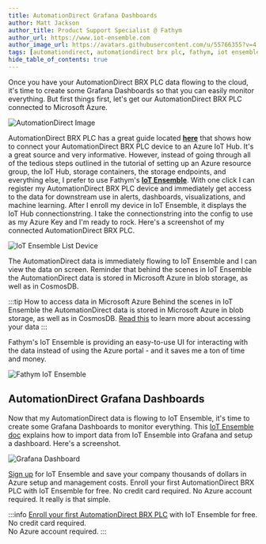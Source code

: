 ```yaml
---
title: AutomationDirect Grafana Dashboards
author: Matt Jackson
author_title: Product Support Specialist @ Fathym
author_url: https://www.iot-ensemble.com
author_image_url: https://avatars.githubusercontent.com/u/55766355?v=4
tags: [automationdirect, automationdirect brx plc, fathym, iot ensemble, devices, sensors, grafana, dashboards]
hide_table_of_contents: true
---
```


Once you have your AutomationDirect BRX PLC data flowing to the cloud, it's time to create some Grafana Dashboards so that you can easily monitor everything. But first things first, let's get our AutomationDirect BRX PLC connected to Microsoft Azure.

![AutomationDirect Image](/img/screenshots/AutomationDirect-ProductsLogo.jpg)

AutomationDirect BRX PLC has a great guide located **[here](https://www.google.com/url?sa=t&rct=j&q=&esrc=s&source=web&cd=&ved=2ahUKEwiAtNGZidLxAhWRmWoFHfg1A3AQFjABegQIBhAD&url=https%3A%2F%2Fprtnrsvcstorprdcus.blob.core.windows.net%2Fdevice-get-started-docs%2Fautomationdirect.com_Do-more!%2520BRX_920bfbc9-d1a2-4bcd-a4be-0e04328e4ef8_ab97440a-c778-4e7a-aa71-3e8000667ea4getStartedDoc.pdf&usg=AOvVaw3VIaflN-phpHEg6RoO075C)** that shows how to connect your AutomationDirect BRX PLC device to an Azure IoT Hub.  It's a great source and very informative. However, instead of going through all of the tedious steps outlined in the tutorial of setting up an Azure resource group, the IoT Hub, storage containers, the storage endpoints, and everything else, I prefer to use Fathym's **[IoT Ensemble](https://www.iot-ensemble.com)**. With one click I can register my AutomationDirect BRX PLC device and immediately get access to the data for downstream use in alerts, dashboards, visualizations, and machine learning. After I enroll my device in IoT Ensemble, it displays the IoT Hub connectionstring. I take the connectionstring into the config to use as my Azure Key and I'm ready to rock. Here's a screenshot of my connected AutomationDirect BRX PLC.

![IoT Ensemble List Device](/img/screenshots/AutomationDirect-ConnectedDevice.png)

The AutomationDirect data is immediately flowing to IoT Ensemble and I can view the data on screen. Reminder that behind the scenes in IoT Ensemble the AutomationDirect data is stored in Microsoft Azure in blob storage, as well as in CosmosDB.  

:::tip How to access data in Microsoft Azure
Behind the scenes in IoT Ensemble the AutomationDirect data is stored in Microsoft Azure in blob storage, as well as in CosmosDB. [Read this](https://www.iot-ensemble.com/docs/getting-started/connecting-downstream) to learn more about accessing your data
:::

Fathym's IoT Ensemble is providing an easy-to-use UI for interacting with the data instead of using the Azure portal - and it saves me a ton of time and money.

![Fathym IoT Ensemble](/img/screenshots/AutomationDirect-Dashboard.png)

## AutomationDirect Grafana Dashboards

Now that my AutomationDirect data is flowing to IoT Ensemble, it's time to create some Grafana Dashboards to monitor everything. This [IoT Ensemble doc](https://www.iot-ensemble.com/docs/devs/storage/grafana) explains how to import data from IoT Ensemble into Grafana and setup a dashboard. Here's a screenshot.

![Grafana Dashboard](/img/screenshots/AutomationDirect-GrafanaDashboard.png)

[Sign up](https://www.iot-ensemble.com/dashboard) for IoT Ensemble and save your company thousands of dollars in Azure setup and management costs. Enroll your first AutomationDirect BRX PLC with IoT Ensemble for free. No credit card required. No Azure account required. It really is that simple.

:::info
[Enroll your first AutomationDirect BRX PLC](https://www.iot-ensemble.com/dashboard) with IoT Ensemble for free.  
No credit card required.  
No Azure account required.
:::